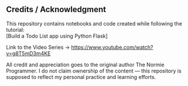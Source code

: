 ## Credits / Acknowledgment
This repository contains notebooks and code created while following the tutorial:  
[Build a Todo List app using Python Flask]

Link to the Video Series -> 
https://www.youtube.com/watch?v=g8T5mD3m4KE

All credit and appreciation goes to the original author The Normie Programmer. 
I do not claim ownership of the content — this repository is supposed to reflect my personal practice and learning efforts.
